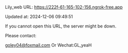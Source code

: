 Lily_web URL: https://222f-61-165-102-156.ngrok-free.app

Updated at: 2024-12-06 09:49:51

If you cannot open this URL, the server might be down.

Please contact: 

goley04@foxmail.com Or Wechat:GL_yeaH